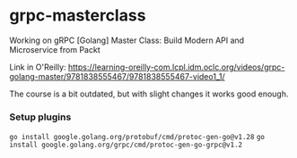 # grpc-masterclass
Working on gRPC [Golang] Master Class: Build Modern API and Microservice from Packt

Link in O'Reilly: https://learning-oreilly-com.lcpl.idm.oclc.org/videos/grpc-golang-master/9781838555467/9781838555467-video1_1/

The course is a bit outdated, but with slight changes it works good enough.

### Setup plugins

`go install google.golang.org/protobuf/cmd/protoc-gen-go@v1.28`
`go install google.golang.org/grpc/cmd/protoc-gen-go-grpc@v1.2`